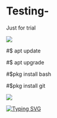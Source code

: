 # Testing-
Just for trial 
<p>

<img src= "https://camo.githubusercontent.com/71b837571c48af3aa60a73dbc9d5936aa359d78efbfa8a6743cbbbc16b80ef4d/68747470733a2f2f63646e2e646973636f72646170702e636f6d2f6174746163686d656e74732f3830353930323039333930363630383138362f3830353931333937323533353539303932322f74656e6f722e676966"/>

</p>

#$ apt update

#$ apt upgrade

#$pkg install bash

#$pkg install git

<p>

<img src= "https://camo.githubusercontent.com/71b837571c48af3aa60a73dbc9d5936aa359d78efbfa8a6743cbbbc16b80ef4d/68747470733a2f2f63646e2e646973636f72646170702e636f6d2f6174746163686d656e74732f3830353930323039333930363630383138362f3830353931333937323533353539303932322f74656e6f722e676966"/>

</p>

[![Typing SVG](https://readme-typing-svg.herokuapp.com?color=%23000000&lines=VISAL+-+CODES!..;TRAIN+TOOL!;This+tool+only+for+educational+purposes!;Dont+use+illegally!...;coded+by+MR+WHITE+%3A)](https://git.io/typing-svg)

